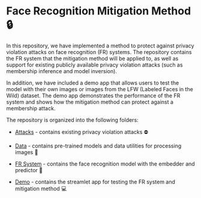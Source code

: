 # Face Recognition Mitigation Method :lock:
In this repository, we have implemented a method to protect against privacy violation attacks on face recognition (FR) systems. The repository contains the FR system that the mitigation method will be applied to, as well as support for existing publicly available privacy violation attacks (such as membership inference and model inversion).

In addition, we have included a demo app that allows users to test the model with their own images or images from the LFW (Labeled Faces in the Wild) dataset. The demo app demonstrates the performance of the FR system and shows how the mitigation method can protect against a membership attack.

The repository is organized into the following folders:

- [Attacks](https://github.com/guyelov/Face-Recognition-Mitigation-Method/tree/master/Attacks) - contains existing privacy violation attacks :no_entry:

- [Data](https://github.com/guyelov/Face-Recognition-Mitigation-Method/tree/master/Data) - contains pre-trained models and data utilities for processing images :file_folder:
- [FR System](https://github.com/guyelov/Face-Recognition-Mitigation-Method/tree/master/FR_System) - contains the face recognition model with the embedder and predictor
:closed_lock_with_key:
- [Demo](https://github.com/guyelov/Face-Recognition-Mitigation-Method/tree/master/demo) - contains the streamlet app for testing the FR system and mitigation method 
:computer:
